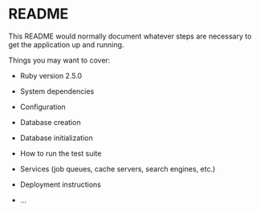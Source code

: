 # README

This README would normally document whatever steps are necessary to get the
application up and running.

Things you may want to cover:

* Ruby version
2.5.0

* System dependencies

* Configuration

* Database creation

* Database initialization

* How to run the test suite

* Services (job queues, cache servers, search engines, etc.)

* Deployment instructions

* ...
